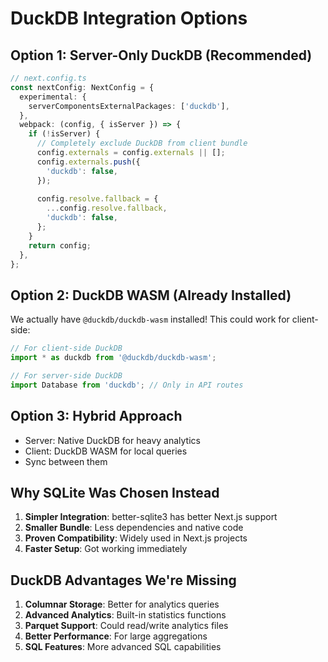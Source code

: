 # DuckDB Integration Options

## Option 1: Server-Only DuckDB (Recommended)

```typescript
// next.config.ts
const nextConfig: NextConfig = {
  experimental: {
    serverComponentsExternalPackages: ['duckdb'],
  },
  webpack: (config, { isServer }) => {
    if (!isServer) {
      // Completely exclude DuckDB from client bundle
      config.externals = config.externals || [];
      config.externals.push({
        'duckdb': false,
      });
      
      config.resolve.fallback = {
        ...config.resolve.fallback,
        'duckdb': false,
      };
    }
    return config;
  },
};
```

## Option 2: DuckDB WASM (Already Installed)

We actually have `@duckdb/duckdb-wasm` installed! This could work for client-side:

```typescript
// For client-side DuckDB
import * as duckdb from '@duckdb/duckdb-wasm';

// For server-side DuckDB  
import Database from 'duckdb'; // Only in API routes
```

## Option 3: Hybrid Approach

- Server: Native DuckDB for heavy analytics
- Client: DuckDB WASM for local queries
- Sync between them

## Why SQLite Was Chosen Instead

1. **Simpler Integration**: better-sqlite3 has better Next.js support
2. **Smaller Bundle**: Less dependencies and native code
3. **Proven Compatibility**: Widely used in Next.js projects
4. **Faster Setup**: Got working immediately

## DuckDB Advantages We're Missing

1. **Columnar Storage**: Better for analytics queries
2. **Advanced Analytics**: Built-in statistics functions
3. **Parquet Support**: Could read/write analytics files
4. **Better Performance**: For large aggregations
5. **SQL Features**: More advanced SQL capabilities